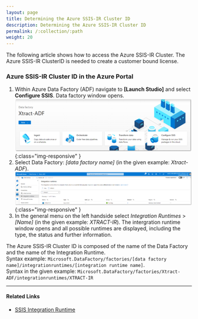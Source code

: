 ```yaml
---
layout: page
title: Determining the Azure SSIS-IR Cluster ID
description: Determining the Azure SSIS-IR Cluster ID
permalink: /:collection/:path
weight: 20
---
```


The following article shows how to access the Azure SSIS-IR Cluster. 
The Azure SSIS-IR ClusterID is needed to create a customer bound license.  

### Azure SSIS-IR Cluster ID in the Azure Portal

1.  Within Azure Data Factory (ADF) navigate to **[Launch Studio]** and select **Configure SSIS**. Data factory window opens. <br> 
![Landing page](/img/contents/landing.png){:class="img-responsive" }
2.  Select Data Factory: *[data factory name]* (in the given example: *Xtract-ADF*). <br>
![Data factory example](/img/contents/azure-portal.jpg){:class="img-responsive" }
3. In the general menu on the left handside select *Integration Runtimes* > *[Name]* (in the given example: *XTRACT-IR*). 
The intergration runtime window opens and all possible runtimes are displayed, including the type, the status and further information.

The Azure SSIS-IR Cluster ID is composed of the name of the Data Factory and the name of the Integration Runtime.<br>
Syntax example: `Microsoft.DataFactory/factories/[data factory name]/integrationruntimes/[integration runtime name]`.<br>
Syntax in the given example: `Microsoft.DataFactory/factories/Xtract-ADF/integrationruntimes/XTRACT-IR`

****

#### Related Links
- [SSIS Integration Runtime](https://docs.microsoft.com/en-us/azure/data-factory/concepts-integration-runtime#azure-ssis-integration-runtime)


